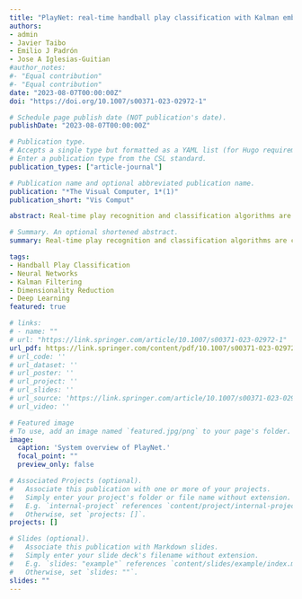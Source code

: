 ```yaml
---
title: "PlayNet: real-time handball play classification with Kalman embeddings and neural networks"
authors:
- admin
- Javier Taibo
- Emilio J Padrón
- Jose A Iglesias-Guitian
#author_notes:
#- "Equal contribution"
#- "Equal contribution"
date: "2023-08-07T00:00:00Z"
doi: "https://doi.org/10.1007/s00371-023-02972-1"

# Schedule page publish date (NOT publication's date).
publishDate: "2023-08-07T00:00:00Z"

# Publication type.
# Accepts a single type but formatted as a YAML list (for Hugo requirements).
# Enter a publication type from the CSL standard.
publication_types: ["article-journal"]

# Publication name and optional abbreviated publication name.
publication: "*The Visual Computer, 1*(1)"
publication_short: "Vis Comput"

abstract: Real-time play recognition and classification algorithms are crucial for automating video production and live broadcasts of sporting events. However, current methods relying on human pose estimation and deep neural networks introduce high latency on commodity hardware, limiting their usability in low-cost real-time applications. We present PlayNet, a novel approach to real-time handball play classification. Our method is based on Kalman embeddings, a new low-dimensional representation for game states that enables efficient operation on commodity hardware and customized camera layouts. Firstly, we leverage Kalman filtering to detect and track the main agents in the playing field, allowing us to represent them in a single normalized coordinate space. Secondly, we utilize a neural network trained in nonlinear dimensionality reduction through fuzzy topological data structure analysis. As a result, PlayNet achieves real-time play classification with under 55 ms of latency on commodity hardware, making it a promising addition to automated live broadcasting and game analysis pipelines.

# Summary. An optional shortened abstract.
summary: Real-time play recognition and classification algorithms are crucial for automating video production and live broadcasts of sporting events. However, current methods relying on human pose estimation and deep neural networks introduce high latency on commodity hardware, limiting their usability in low-cost real-time applications. We present PlayNet, a novel approach to real-time handball play classification.

tags:
- Handball Play Classification
- Neural Networks
- Kalman Filtering
- Dimensionality Reduction
- Deep Learning
featured: true

# links:
# - name: ""
# url: "https://link.springer.com/article/10.1007/s00371-023-02972-1"
url_pdf: https://link.springer.com/content/pdf/10.1007/s00371-023-02972-1.pdf?pdf=button
# url_code: ''
# url_dataset: ''
# url_poster: ''
# url_project: ''
# url_slides: ''
# url_source: 'https://link.springer.com/article/10.1007/s00371-023-02972-1'
# url_video: ''

# Featured image
# To use, add an image named `featured.jpg/png` to your page's folder. 
image:
  caption: 'System overview of PlayNet.'
  focal_point: ""
  preview_only: false

# Associated Projects (optional).
#   Associate this publication with one or more of your projects.
#   Simply enter your project's folder or file name without extension.
#   E.g. `internal-project` references `content/project/internal-project/index.md`.
#   Otherwise, set `projects: []`.
projects: []

# Slides (optional).
#   Associate this publication with Markdown slides.
#   Simply enter your slide deck's filename without extension.
#   E.g. `slides: "example"` references `content/slides/example/index.md`.
#   Otherwise, set `slides: ""`.
slides: ""
---
```


